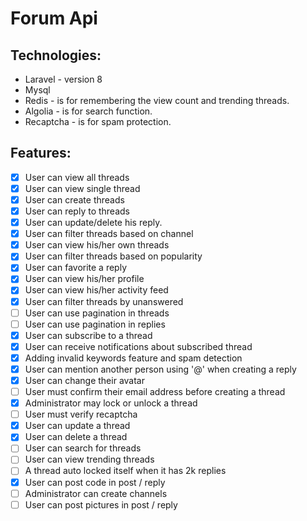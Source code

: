 # Forum Api

## Technologies:

- Laravel - version 8
- Mysql
- Redis - is for remembering the view count and trending threads.
- Algolia - is for search function.
- Recaptcha - is for spam protection.

## Features:
- [x] User can view all threads
- [x] User can view single thread
- [x] User can create threads
- [x] User can reply to threads
- [x] User can update/delete his reply.
- [x] User can filter threads based on channel
- [x] User can view his/her own threads
- [x] User can filter threads based on popularity
- [x] User can favorite a reply
- [x] User can view his/her profile
- [x] User can view his/her activity feed
- [x] User can filter threads by unanswered
- [ ] User can use pagination in threads
- [ ] User can use pagination in replies
- [x] User can subscribe to a thread
- [x] User can receive notifications about subscribed thread
- [x] Adding invalid keywords feature and spam detection
- [x] User can mention another person using '@' when creating a reply
- [x] User can change their avatar
- [ ] User must confirm their email address before creating a thread
- [x] Administrator may lock or unlock a thread
- [ ] User must verify recaptcha
- [x] User can update a thread
- [x] User can delete a thread
- [ ] User can search for threads
- [ ] User can view trending threads
- [ ] A thread auto locked itself when it has 2k replies
- [x] User can post code in post / reply
- [ ] Administrator can create channels
- [ ] User can post pictures in post / reply

